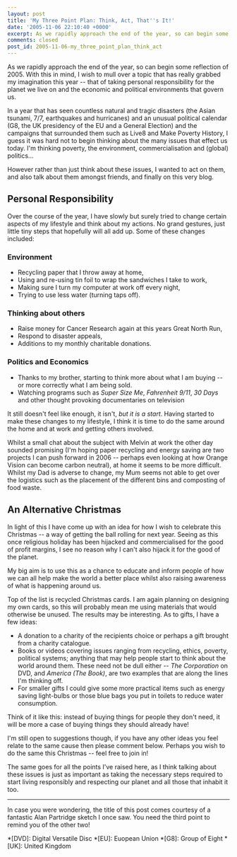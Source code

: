 ```yaml
---
layout: post
title: 'My Three Point Plan: Think, Act, That''s It!'
date: '2005-11-06 22:10:40 +0000'
excerpt: As we rapidly approach the end of the year, so can begin some reflection of 2005. With this in mind, I wish to mull over a topic that has really grabbed my imagination this year -- that of taking personal responsibility for the planet we live on and the economic and political environments that govern us.
comments: closed
post_id: 2005-11-06-my_three_point_plan_think_act
---
```

As we rapidly approach the end of the year, so can begin some reflection of 2005. With this in mind, I wish to mull over a topic that has really grabbed my imagination this year -- that of taking personal responsibility for the planet we live on and the economic and political environments that govern us.

In a year that has seen countless natural and tragic disasters (the Asian tsunami, 7/7, earthquakes and hurricanes) and an unusual political calendar (G8, the UK presidency of the EU and a General Election) and the campaigns that surrounded them such as Live8 and Make Poverty History, I guess it was hard not to begin thinking about the many issues that effect us today. I'm thinking poverty, the environment, commercialisation and (global) politics...

However rather than just think about these issues, I wanted to act on them, and also talk about them amongst friends, and finally on this very blog.

## Personal Responsibility
Over the course of the year, I have slowly but surely tried to change certain aspects of my lifestyle and think about my actions. No grand gestures, just little tiny steps that hopefully will all add up. Some of these changes included:

### Environment
* Recycling paper that I throw away at home,
* Using and re-using tin foil to wrap the sandwiches I take to work,
* Making sure I turn my computer at work off every night,
* Trying to use less water (turning taps off).

### Thinking about others
* Raise money for Cancer Research again at this years Great North Run,
* Respond to disaster appeals,
* Additions to my monthly charitable donations.

### Politics and Economics
* Thanks to my brother, starting to think more about what I am buying -- or more correctly what I am being sold.
* Watching programs such as <cite>Super Size Me</cite>, <cite>Fahrenheit 9/11</cite>, <cite>30 Days</cite> and other thought provoking documentaries on television

It still doesn't feel like enough, it isn't, *but it is a start*. Having started to make these changes to my  lifestyle, I think it is time to do the same around the home and at work and getting others involved.

Whilst a small chat about the subject with Melvin at work the other day sounded promising (I'm hoping paper recycling and energy saving are two projects I can push forward in 2006 -- perhaps even looking at how Orange Vision can become carbon neutral), at home it seems to be more difficult. Whilst my Dad is adverse to change, my Mum seems not able to get over the logistics such as the placement of the different bins and composting of food waste.

## An Alternative Christmas
In light of this I have come up with an idea for how I wish to celebrate this Christmas -- a way of getting the ball rolling for next year. Seeing as this once religious holiday has been hijacked and commercialised for the good of profit margins, I see no reason why I can't also hijack it for the good of the planet.

My big aim is to use this as a chance to educate and inform people of how we can all help make the world a better place whilst also raising awareness of what is happening around us.

Top of the list is recycled Christmas cards. I am again planning on designing my own cards, so this will probably mean me using materials that would otherwise be unused. The results may be interesting. As to gifts, I have a few ideas:

* A donation to a charity of the recipients choice or perhaps a gift brought from a charity catalogue.
* Books or videos covering issues ranging from recycling, ethics, poverty, political systems; anything that may help people start to think about the world around them. These need not be dull either -- <cite>The Corporation</cite> on DVD, and <cite>America (The Book)</cite>, are two examples that are along the lines I'm thinking off.
* For smaller gifts I could give some more practical items such as energy saving light-bulbs or those blue bags you put in toilets to reduce water consumption.

Think of it like this: instead of buying things for people they don't need, it will be more a case of buying things they should already have!

I'm still open to suggestions though, if you have any other ideas you feel relate to the same cause then please comment below. Perhaps you wish to do the same this Christmas -- feel free to join in!

The same goes for all the points I've raised here, as I think talking about these issues is just as important as taking the necessary steps required to start living responsibly and respecting our planet and all those that inhabit it too.

***

In case you were wondering, the title of this post comes courtesy of a fantastic Alan Partridge sketch I once saw. You need the third point to remind you of the other two!

*[DVD]: Digital Versatile Disc
*[EU]: Euopean Union
*[G8]: Group of Eight
*[UK]: United Kingdom